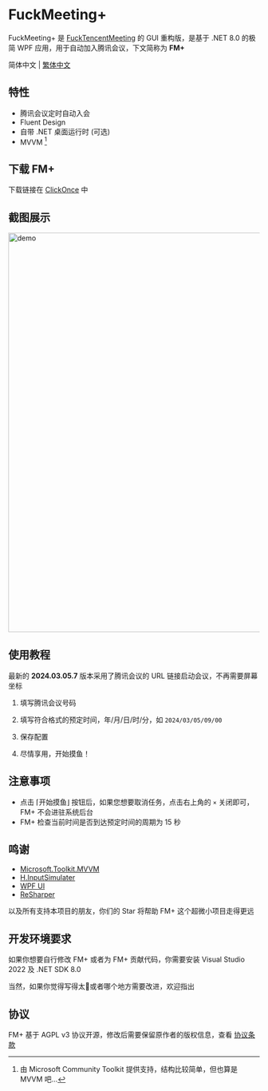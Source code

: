 # FuckMeeting+

FuckMeeting+ 是 [FuckTencentMeeting](https://github.com/Yoroion/FuckTencentMeeting) 的 GUI 重构版，是基于 .NET 8.0 的极简 WPF 应用，用于自动加入腾讯会议，下文简称为 **FM+**

简体中文 | [繁体中文](./README_TC.md)

## 特性

- 腾讯会议定时自动入会
- Fluent Design
- 自带 .NET 桌面运行时 (可选)
- MVVM [^1]

[^1]: 由 Microsoft Community Toolkit 提供支持，结构比较简单，但也算是 MVVM 吧...

## 下载 FM+

下载链接在 [ClickOnce](https://clickonce.miaostay.com/FuckMeetingPlus/Publish.html) 中

## 截图展示

<img src="./screenshots/Capture.png" width=800 align=center alt="demo"/>

## 使用教程

最新的 **2024.03.05.7** 版本采用了腾讯会议的 URL 链接启动会议，不再需要屏幕坐标

1. 填写腾讯会议号码

2. 填写符合格式的预定时间，年/月/日/时/分，如 `2024/03/05/09/00`

3. 保存配置

4. 尽情享用，开始摸鱼！

## 注意事项

- 点击 ⌈开始摸鱼⌋ 按钮后，如果您想要取消任务，点击右上角的 `×` 关闭即可，FM+ 不会进驻系统后台
- FM+ 检查当前时间是否到达预定时间的周期为 15 秒

## 鸣谢

- [Microsoft.Toolkit.MVVM](https://github.com/CommunityToolkit/WindowsCommunityToolkit)
- [H.InputSimulater](https://github.com/HavenDV/H.InputSimulator)
- [WPF UI](https://github.com/lepoco/wpfui)
- [ReSharper](https://www.jetbrains.com/resharper/)

以及所有支持本项目的朋友，你们的 Star 将帮助 FM+ 这个超微小项目走得更远

## 开发环境要求

如果你想要自行修改 FM+ 或者为 FM+ 贡献代码，你需要安装 Visual Studio 2022 及 .NET SDK 8.0

当然，如果你觉得写得太💩或者哪个地方需要改进，欢迎指出

## 协议

FM+ 基于 AGPL v3 协议开源，修改后需要保留原作者的版权信息，查看 [协议条款](./LICENSE.txt)

